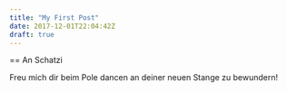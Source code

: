 ```yaml
---
title: "My First Post"
date: 2017-12-01T22:04:42Z
draft: true
---
```


== An Schatzi

Freu mich dir beim Pole dancen an deiner neuen Stange zu bewundern!

